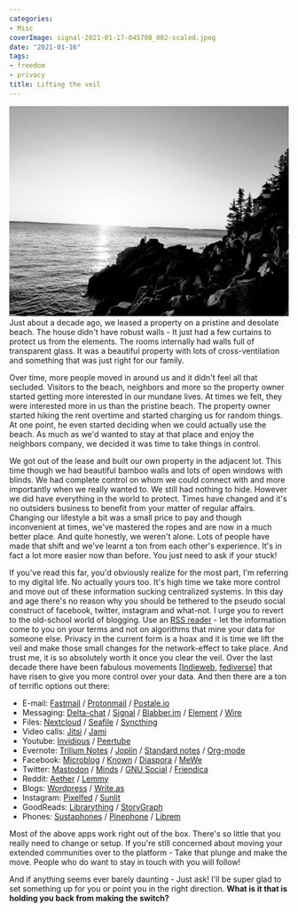 ```yaml
---
categories:
- Misc
coverImage: signal-2021-01-17-045708_002-scaled.jpeg
date: "2021-01-16"
tags:
- freedom
- privacy
title: Lifting the veil
---
```

![](images/signal-2021-01-17-045708_002-scaled.jpeg)
Just about a decade ago, we leased a property on a pristine and desolate beach. The house didn't have robust walls - It just had a few curtains to protect us from the elements. The rooms internally had walls full of transparent glass. It was a beautiful property with lots of cross-ventilation and something that was just right for our family. 

Over time, more people moved in around us and it didn't feel all that secluded. Visitors to the beach, neighbors and more so the property owner started getting more interested in our mundane lives. At times we felt, they were interested more in us than the pristine beach. The property owner started hiking the rent overtime and started charging us for random things. At one point, he even started deciding when we could actually use the beach. As much as we'd wanted to stay at that place and enjoy the neighbors company, we decided it was time to take things in control. 

We got out of the lease and built our own property in the adjacent lot. This time though we had beautiful bamboo walls and lots of open windows with blinds. We had complete control on whom we could connect with and more importantly when we really wanted to. We still had nothing to hide. However we did have everything in the world to protect. Times have changed and it's no outsiders business to benefit from your matter of regular affairs. Changing our lifestyle a bit was a small price to pay and though inconvenient at times, we've mastered the ropes and are now in a much better place. And quite honestly, we weren't alone. Lots of people have made that shift and we've learnt a ton from each other's experience. It's in fact a lot more easier now than before. You just need to ask if your stuck!

If you've read this far, you'd obviously realize for the most part, I'm referring to my digital life. No actually yours too. It's high time we take more control and move out of these information sucking centralized systems. In this day and age there's no reason why you should be tethered to the pseudo social construct of facebook, twitter, instagram and what-not. I urge you to revert to the old-school world of blogging. Use an [RSS reader](https://miniflux.app/) - let the information come to you on your terms and not on algorithms that mine your data for someone else. Privacy in the current form is a hoax and it is time we lift the veil and make those small changes for the network-effect to take place. And trust me, it is so absolutely worth it once you clear the veil. Over the last decade there have been fabulous movements \[[Indieweb](https://indieweb.org/), [fediverse](https://fediverse.party/)\] that have risen to give you more control over your data. And then there are a ton of terrific options out there:

- E-mail: [Fastmail](https://www.fastmail.com/) / [Protonmail](https://protonmail.com/) / [Postale.io](https://postale.io/)
- Messaging: [Delta-chat](https://delta.chat/en/) / [Signal](https://signal.org/) / [Blabber.im](https://blabber.im/en/) / [Element](https://matrix.org/) / [Wire](https://wire.com/en/)
- Files: [Nextcloud](https://nextcloud.com/) / [Seafile](https://www.seafile.com/en/home/) / [Syncthing](https://syncthing.net/)
- Video calls: [Jitsi](https://jitsi.org/jitsi-meet/) / [Jami](https://jami.net/)
- Youtube: [Invidious](http://invidious.snopyta.org/) / [Peertube](https://joinpeertube.org/)
- Evernote: [Trilium Notes](https://srikanthperinkulam.com/2020/05/07/migrating-over-to-trilium-notes/) / [Joplin](https://joplinapp.org/) / [Standard notes](https://standardnotes.org/) / [Org-mode](https://orgmode.org/features.html)
- Facebook: [Microblog](https://micro.blog/) / [Known](https://withknown.com/) / [Diaspora](https://diasporafoundation.org/) / [MeWe](https://mewe.com/)
- Twitter: [Mastodon](https://joinmastodon.org/) / [Minds](https://www.minds.com/) / [GNU Social](https://gnu.io/social/) / [Friendica](https://friendi.ca/)
- Reddit: [Aether](https://getaether.net/) / [Lemmy](https://lemmy.ml/)
- Blogs: [Wordpress](https://wordpress.org/) / [Write.as](https://write.as/)
- Instagram: [Pixelfed](https://pixelfed.org/) / [Sunlit](https://sunlit.io/)
- GoodReads: [Librarything](https://www.librarything.com/) / [StoryGraph](https://www.thestorygraph.com/)
- Phones: [Sustaphones](https://www.sustaphones.com/) / [Pinephone](https://www.pine64.org/pinephone/) / [Librem](https://puri.sm/products/librem-5/)

Most of the above apps work right out of the box. There's so little that you really need to change or setup. If you're still concerned about moving your extended communities over to the platform - Take that plunge and make the move. People who do want to stay in touch with you will follow!

And if anything seems ever barely daunting - Just ask! I'll be super glad to set something up for you or point you in the right direction. **What is it that is holding you back from making the switch?**
